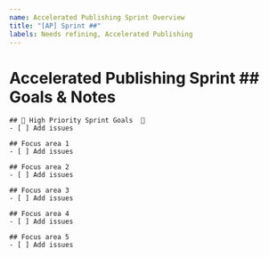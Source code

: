 ```yaml
---
name: Accelerated Publishing Sprint Overview
title: "[AP] Sprint ##"
labels: Needs refining, Accelerated Publishing
---
```


# Accelerated Publishing Sprint ## Goals & Notes


```[tasklist]
## 🥅 High Priority Sprint Goals  🥅
- [ ] Add issues
```

```[tasklist]
## Focus area 1
- [ ] Add issues
```

```[tasklist]
## Focus area 2
- [ ] Add issues
```

```[tasklist]
## Focus area 3
- [ ] Add issues
```

```[tasklist]
## Focus area 4
- [ ] Add issues
```

```[tasklist]
## Focus area 5
- [ ] Add issues
```

